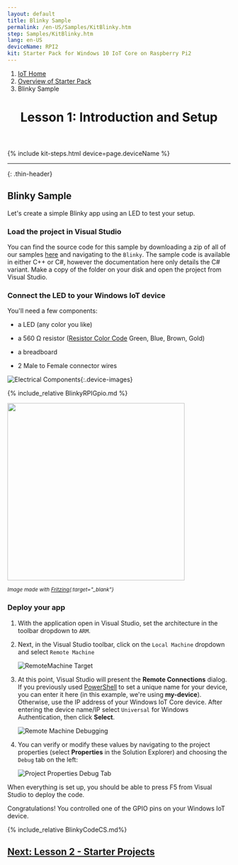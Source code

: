 ```yaml
---
layout: default
title: Blinky Sample
permalink: /en-US/Samples/KitBlinky.htm
step: Samples/KitBlinky.htm
lang: en-US
deviceName: RPI2
kit: Starter Pack for Windows 10 IoT Core on Raspberry Pi2
---
```

<div class="row">
  <div class="col-xs-24">
    <ol class="breadcrumb">
      <li><a href="https://developer.microsoft.com/en-us/windows/iot">IoT Home</a></li>
      <li><a href="{{site.baseurl}}/{{page.lang}}/win10/AdafruitMakerKit.htm">Overview of Starter Pack</a></li>
      <li class="active">Blinky Sample</li>
    </ol>
    <header class="page-title-header">
      <h1 class="page-title">Lesson 1: Introduction and Setup</h1>
    </header>
  </div>
</div>

{% include kit-steps.html device=page.deviceName %}

<hr/>

{: .thin-header}
## Blinky Sample

Let's create a simple Blinky app using an LED to test your setup.

### Load the project in Visual Studio

You can find the source code for this sample by downloading a zip of all of our samples [here](https://github.com/ms-iot/adafruitsample/archive/master.zip) and navigating to the `Blinky`.  The sample code is available in either C++ or C#, however the documentation here only details the C# variant. Make a copy of the folder on your disk and open the project from Visual Studio.

### Connect the LED to your Windows IoT device

You'll need a few components:

* a LED (any color you like)

* a 560 &#x2126; resistor ([Resistor Color Code](https://en.wikipedia.org/wiki/Electronic_color_code) Green, Blue, Brown, Gold)

* a breadboard
* 2 Male to Female connector wires

![Electrical Components]({{site.baseurl}}/Resources/images/AdafruitStarterPack/KitBlinkyMaterials.jpg){:.device-images}

{% include_relative BlinkyRPIGpio.md %}

<img class="device-images" src="{{site.baseurl}}/Resources/images/Blinky/breadboard_assembled_rpi2_kit.jpg" height="400">

<sub>*Image made with [Fritzing](http://fritzing.org/){:target="_blank"}*</sub>

### Deploy your app

1. With the application open in Visual Studio, set the architecture in the toolbar dropdown to `ARM`.

2. Next, in the Visual Studio toolbar, click on the `Local Machine` dropdown and select `Remote Machine`<br/>

    ![RemoteMachine Target]({{site.baseurl}}/Resources/images/AppDeployment/piKit-remote-machine-debugging.png)

3. At this point, Visual Studio will present the **Remote Connections** dialog. If you previously used [PowerShell]({{site.baseurl}}/{{page.lang}}/Samples/PowerShell.htm) to set a unique name for your device, you can enter it here (in this example, we're using **my-device**).
Otherwise, use the IP address of your Windows IoT Core device. After entering the device name/IP select `Universal` for Windows Authentication, then click **Select**.

    ![Remote Machine Debugging]({{site.baseurl}}/Resources/images/AppDeployment/cs-remote-connections.PNG)

4. You can verify or modify these values by navigating to the project properties (select **Properties** in the Solution Explorer) and choosing the `Debug` tab on the left:

    ![Project Properties Debug Tab]({{site.baseurl}}/Resources/images/AppDeployment/cs-debug-project-properties.PNG)

When everything is set up, you should be able to press F5 from Visual Studio to deploy the code.

Congratulations! You controlled one of the GPIO pins on your Windows IoT device.

{% include_relative BlinkyCodeCS.md%}

<div class="row lineTop">
  <div class="text-right col-xs-24">
    <h2 class="thin-header"><a href="{{site.baseurl}}/{{page.lang}}/Samples/WorldMapOfMakers.htm">Next: Lesson 2 - Starter Projects</a></h2>
  </div>
</div>
